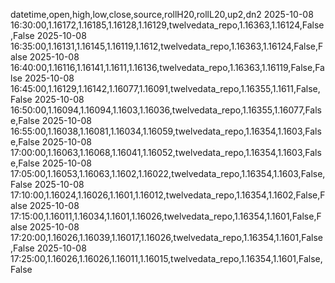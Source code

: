datetime,open,high,low,close,source,rollH20,rollL20,up2,dn2
2025-10-08 16:30:00,1.16172,1.16185,1.16128,1.16129,twelvedata_repo,1.16363,1.16124,False,False
2025-10-08 16:35:00,1.16131,1.16145,1.16119,1.1612,twelvedata_repo,1.16363,1.16124,False,False
2025-10-08 16:40:00,1.16116,1.16141,1.1611,1.16136,twelvedata_repo,1.16363,1.16119,False,False
2025-10-08 16:45:00,1.16129,1.16142,1.16077,1.16091,twelvedata_repo,1.16355,1.1611,False,False
2025-10-08 16:50:00,1.16094,1.16094,1.1603,1.16036,twelvedata_repo,1.16355,1.16077,False,False
2025-10-08 16:55:00,1.16038,1.16081,1.16034,1.16059,twelvedata_repo,1.16354,1.1603,False,False
2025-10-08 17:00:00,1.16063,1.16068,1.16041,1.16052,twelvedata_repo,1.16354,1.1603,False,False
2025-10-08 17:05:00,1.16053,1.16063,1.1602,1.16022,twelvedata_repo,1.16354,1.1603,False,False
2025-10-08 17:10:00,1.16024,1.16026,1.1601,1.16012,twelvedata_repo,1.16354,1.1602,False,False
2025-10-08 17:15:00,1.16011,1.16034,1.1601,1.16026,twelvedata_repo,1.16354,1.1601,False,False
2025-10-08 17:20:00,1.16026,1.16039,1.16017,1.16026,twelvedata_repo,1.16354,1.1601,False,False
2025-10-08 17:25:00,1.16026,1.16026,1.16011,1.16015,twelvedata_repo,1.16354,1.1601,False,False
